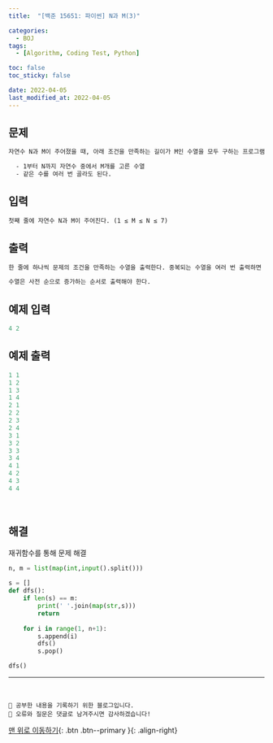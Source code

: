 ```yaml
---
title:  "[백준 15651: 파이썬] N과 M(3)" 

categories:
  - BOJ
tags:
  - [Algorithm, Coding Test, Python]

toc: false
toc_sticky: false

date: 2022-04-05
last_modified_at: 2022-04-05
---
```


## 문제

```html
자연수 N과 M이 주어졌을 때, 아래 조건을 만족하는 길이가 M인 수열을 모두 구하는 프로그램을 작성하시오.

  - 1부터 N까지 자연수 중에서 M개를 고른 수열
  - 같은 수를 여러 번 골라도 된다.
```


## 입력  
```html
첫째 줄에 자연수 N과 M이 주어진다. (1 ≤ M ≤ N ≤ 7)
```

## 출력 
```html 
한 줄에 하나씩 문제의 조건을 만족하는 수열을 출력한다. 중복되는 수열을 여러 번 출력하면 안되며, 각 수열은 공백으로 구분해서 출력해야 한다.

수열은 사전 순으로 증가하는 순서로 출력해야 한다.
```

## 예제 입력
```python
4 2
```

## 예제 출력
```python
1 1
1 2
1 3
1 4
2 1
2 2
2 3
2 4
3 1
3 2
3 3
3 4
4 1
4 2
4 3
4 4
```

<br>

## 해결

재귀함수를 통해 문제 해결

```python
n, m = list(map(int,input().split()))
 
s = []
def dfs():
    if len(s) == m:
        print(' '.join(map(str,s)))
        return
    
    for i in range(1, n+1):
        s.append(i)
        dfs()
        s.pop()

dfs()
```


***
<br>

    💾 공부한 내용을 기록하기 위한 블로그입니다.
    📄 오류와 질문은 댓글로 남겨주시면 감사하겠습니다!

[맨 위로 이동하기](#){: .btn .btn--primary }{: .align-right}